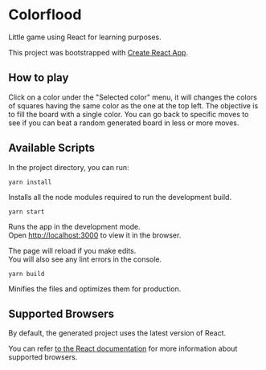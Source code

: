 # Colorflood

Little game using React for learning purposes.

This project was bootstrapped with [Create React App](https://github.com/facebookincubator/create-react-app).

## How to play

Click on a color under the "Selected color" menu, it will changes the colors of squares having the same color as the one at the top left. The objective is to fill the board with a single color. You can go back to specific moves to see if you can beat a random generated board in less or more moves.

## Available Scripts

In the project directory, you can run:

`yarn install`

Installs all the node modules required to run the development build.

`yarn start`

Runs the app in the development mode.<br>
Open [http://localhost:3000](http://localhost:3000) to view it in the browser.

The page will reload if you make edits.<br>
You will also see any lint errors in the console.

`yarn build`

Minifies the files and optimizes them for production.


## Supported Browsers

By default, the generated project uses the latest version of React.

You can refer [to the React documentation](https://reactjs.org/docs/react-dom.html#browser-support) for more information about supported browsers.